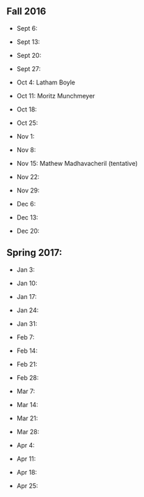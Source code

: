 ## Fall 2016

 - Sept 6:

 - Sept 13:

 - Sept 20:

 - Sept 27:

 - Oct 4: Latham Boyle

 - Oct 11: Moritz Munchmeyer

 - Oct 18:

 - Oct 25:

 - Nov 1:

 - Nov 8:

 - Nov 15: Mathew Madhavacheril (tentative)

 - Nov 22:

 - Nov 29:

 - Dec 6:

 - Dec 13:

 - Dec 20:

## Spring 2017:

 - Jan 3: 

 - Jan 10: 

 - Jan 17: 

 - Jan 24: 

 - Jan 31: 

 - Feb 7: 

 - Feb 14: 

 - Feb 21: 

 - Feb 28: 

 - Mar 7: 

 - Mar 14: 

 - Mar 21: 

 - Mar 28: 

 - Apr 4:

 - Apr 11:

 - Apr 18:

 - Apr 25:
